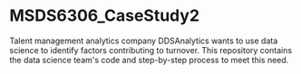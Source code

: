 # MSDS6306_CaseStudy2

Talent management analytics company DDSAnalytics wants to use data science to identify factors contributing to turnover. This repository contains the data science team's code and step-by-step process to meet this need.
